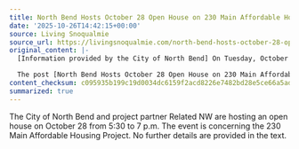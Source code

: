 ```yaml
---
title: North Bend Hosts October 28 Open House on 230 Main Affordable Housing Project
date: '2025-10-26T14:42:15+00:00'
source: Living Snoqualmie
source_url: https://livingsnoqualmie.com/north-bend-hosts-october-28-open-house-on-230-main-affordable-housing-project/?utm_source=rss&utm_medium=rss&utm_campaign=north-bend-hosts-october-28-open-house-on-230-main-affordable-housing-project
original_content: |-
  [Information provided by the City of North Bend] On Tuesday, October 28, from 5:30 to 7 p.m., the City of North Bend and project partner Related NW will hold an […]

  The post [North Bend Hosts October 28 Open House on 230 Main Affordable Housing Project](https://livingsnoqualmie.com/north-bend-hosts-october-28-open-house-on-230-main-affordable-housing-project/) appeared first on [Living Snoqualmie](https://livingsnoqualmie.com).
content_checksum: c095935b199c19d0034dc6159f2acd8226e7482bd28e5ce66a5adca0233205ca
summarized: true
---
```


The City of North Bend and project partner Related NW are hosting an open house on October 28 from 5:30 to 7 p.m. The event is concerning the 230 Main Affordable Housing Project. No further details are provided in the text.
